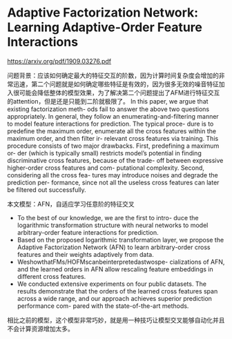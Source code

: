 # Adaptive Factorization Network: Learning Adaptive-Order Feature Interactions
https://arxiv.org/pdf/1909.03276.pdf

问题背景：应该如何确定最大的特征交互的阶数，因为计算时间复杂度会增加的非常迅速，第二个问题就是如何确定哪些特征是有效的，因为很多无效的噪音特征加入很可能会降低整体的模型效果，为了解决第二个问题提出了AFM进行特征交互的attention，但是还是只能到二阶就极限了。
In this paper, we argue that existing factorization meth- ods fail to answer the above two questions appropriately. In general, they follow an enumerating-and-filtering manner to model feature interactions for prediction. The typical proce- dure is to predefine the maximum order, enumerate all the cross features within the maximum order, and then filter ir- relevant cross features via training. This procedure consists of two major drawbacks. First, predefining a maximum or- der (which is typically small) restricts model’s potential in finding discriminative cross features, because of the trade- off between expressive higher-order cross features and com-
putational complexity. Second, considering all the cross fea- tures may introduce noises and degrade the prediction per- formance, since not all the useless cross features can later be filtered out successfully.

本文模型：AFN，自适应学习任意阶的特征交叉

* To the best of our knowledge, we are the first to intro- duce the logarithmic transformation structure with neural networks to model arbitrary-order feature interactions for prediction.
* Based on the proposed logarithmic transformation layer, we propose the Adaptive Factorization Network (AFN) to learn arbitrary-order cross features and their weights adaptively from data.
* WeshowthatFMs/HOFMscanbeinterpretedastwospe- cializations of AFN, and the learned orders in AFN allow rescaling feature embeddings in different cross features.
* We conducted extensive experiments on four public datasets. The results demonstrate that the orders of the learned cross features span across a wide range, and our approach achieves superior prediction performance com- pared with the state-of-the-art methods.

相比之前的模型，这个模型非常巧妙，就是用一种技巧让模型交叉能够自动化并且不会计算资源增加太多。
